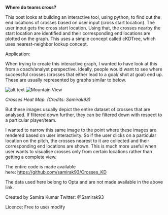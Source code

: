 <b><h>Where do teams cross?</h></b>

This post looks at building an interactive tool, using python, to find out the end locations of crosses based on user input (cross start location). The user input gets the cross start location. Using that, the crosses nearby the start location are identified and their corresponding end locations are plotted on the graph. This uses a simple concept called cKDTree, which uses nearest-neighbor lookup concept.


Application:

When trying to create this interactive graph, I wanted to have look at this from a coach/analyst perspective. Ideally, people would want to see where successful crosses (crosses that either lead to a goal/ shot at goal) end up. These are usually represented by graphs similar to below.

![alt text](https://github.com/samirak93/Where-do-teams-cross-/blob/master/images/heat%20map.png)
<img src="https://github.com/samirak93/Where-do-teams-cross-/blob/master/images/heat%20map.png" alt="Mountain View">

<i>Crosses Heat Map. (Credits: Samirak93)</i>



But these images usually depict the entire dataset of crosses that are analysed. If filtered down further, they can be filtered down with respect to a particular player/team.

I wanted to narrow this same image to the point where these images are rendered based on user interactivity. So if the user clicks on a particular location on the pitch, the crosses nearest to it are collected and their corresponding end locations are shown. This is much more useful when user wants to visualise crosses only from certain locations rather than getting a complete view.

The entire code is made available here: https://github.com/samirak93/Crosses_KD

The data used here belong to Opta and are not made available in the above link.










Created by Samira Kumar 
Twitter: @Samirak93

Licence: Free to use/ modify
